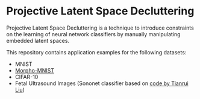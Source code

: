 Projective Latent Space Decluttering
==============================

Projective Latent Space Decluttering is a technique to introduce
constraints on the learning of neural network classifiers by
manually manipulating embedded latent spaces.

This repository contains application examples for the following datasets:

- MNIST
- [Morpho-MNIST](https://github.com/dccastro/Morpho-MNIST)
- CIFAR-10
- Fetal Ultrasound Images (Sononet classifier based on [code by Tianrui Liu](https://gitlab.doc.ic.ac.uk/trl15/spd_pytorch))
